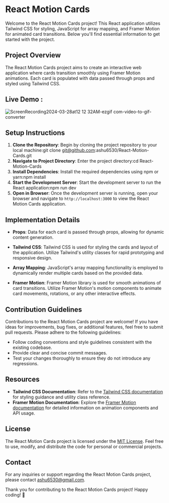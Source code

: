 
# React Motion Cards

Welcome to the React Motion Cards project! This React application utilizes Tailwind CSS for styling, JavaScript for array mapping, and Framer Motion for animated card transitions. Below you'll find essential information to get started with the project.


## Project Overview

The React Motion Cards project aims to create an interactive web application where cards transition smoothly using Framer Motion animations. Each card is populated with data passed through props and styled using Tailwind CSS.

## Live Demo :

![ScreenRecording2024-03-28at12 12 32AM-ezgif com-video-to-gif-converter](https://github.com/ashu6530/React-Docs/assets/82864661/3dbe2ed7-6215-4e25-b482-7e4cc823eb8a)

## Setup Instructions

1. **Clone the Repository**: Begin by cloning the project repository to your local machine:git clone git@github.com:ashu6530/React-Motion-Cards.git
2. **Navigate to Project Directory**: Enter the project directory:cd React-Motion-Cards
3. **Install Dependencies**: Install the required dependencies using npm or yarn:npm install
4. **Start the Development Server**: Start the development server to run the React application:npm run dev
5. **Open in Browser**: Once the development server is running, open your browser and navigate to `http://localhost:3000` to view the React Motion Cards application.

## Implementation Details

- **Props**: Data for each card is passed through props, allowing for dynamic content generation.

- **Tailwind CSS**: Tailwind CSS is used for styling the cards and layout of the application. Utilize Tailwind's utility classes for rapid prototyping and responsive design.

- **Array Mapping**: JavaScript's array mapping functionality is employed to dynamically render multiple cards based on the provided data.

- **Framer Motion**: Framer Motion library is used for smooth animations of card transitions. Utilize Framer Motion's motion components to animate card movements, rotations, or any other interactive effects.

## Contribution Guidelines

Contributions to the React Motion Cards project are welcome! If you have ideas for improvements, bug fixes, or additional features, feel free to submit pull requests. Please adhere to the following guidelines:

- Follow coding conventions and style guidelines consistent with the existing codebase.
- Provide clear and concise commit messages.
- Test your changes thoroughly to ensure they do not introduce any regressions.

## Resources

- **Tailwind CSS Documentation**: Refer to the [Tailwind CSS documentation](https://tailwindcss.com/docs) for styling guidance and utility class reference.
- **Framer Motion Documentation**: Explore the [Framer Motion documentation](https://www.framer.com/docs/) for detailed information on animation components and API usage.

## License

The React Motion Cards project is licensed under the [MIT License](LICENSE). Feel free to use, modify, and distribute the code for personal or commercial projects.

## Contact

For any inquiries or support regarding the React Motion Cards project, please contact [ashu6530@gmail.com](mailto:ashu6530@gmail.com).

Thank you for contributing to the React Motion Cards project! Happy coding! 🚀
   
   


